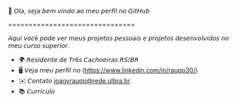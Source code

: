 👋 𝘖𝘭𝘢, 𝘴𝘦𝘫𝘢 𝘣𝘦𝘮 𝘷𝘪𝘯𝘥𝘰 𝘢𝘰 𝘮𝘦𝘶 𝘱𝘦𝘳𝘧𝘪𝘭 𝘯𝘰 𝘎𝘪𝘵𝘏𝘶𝘣

===============================

𝘈𝘲𝘶𝘪 𝘷𝘰𝘤ê 𝘱𝘰𝘥𝘦 𝘷𝘦𝘳 𝘮𝘦𝘶𝘴 𝘱𝘳𝘰𝘫𝘦𝘵𝘰𝘴 𝘱𝘦𝘴𝘴𝘰𝘢𝘪𝘴 𝘦 𝘱𝘳𝘰𝘫𝘦𝘵𝘰𝘴 𝘥𝘦𝘴𝘦𝘯𝘷𝘰𝘭𝘷𝘪𝘥𝘰𝘴 𝘯𝘰 𝘮𝘦𝘶 𝘤𝘶𝘳𝘴𝘰 𝘴𝘶𝘱𝘦𝘳𝘪𝘰𝘳.


* 🌍 𝘙𝘦𝘴𝘪𝘥𝘦𝘯𝘵𝘦 𝘥𝘦 𝘛𝘳ê𝘴 𝘊𝘢𝘤𝘩𝘰𝘦𝘪𝘳𝘢𝘴 𝘙𝘚/𝘉𝘙
* 🖥️  𝘝𝘦𝘫𝘢 𝘮𝘦𝘶 𝘱𝘦𝘳𝘧𝘪𝘭 𝘯𝘰 (https://www.linkedin.com/in/raupp30/)
* ✉️  𝘊𝘰𝘯𝘵𝘢𝘵𝘰 [joaovraupp@rede.ulbra.br](mailto:joaovraupp@rede.ulbra.br)
* 📚  𝘊𝘶𝘳𝘳𝘪𝘤𝘶𝘭𝘰 

